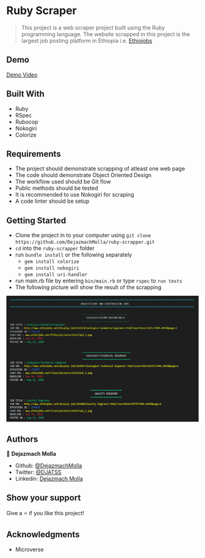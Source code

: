 # Ruby Scraper
> This project is a web scraper project built using the Ruby programming language. The website scrapped in this project is the largest job posting platform in Ethiopia i.e. [Ethiojobs](https://www.ethiojobs.net)

## Demo

[Demo Video](https://youtu.be/srQt5iKcu-Y)

## Built With
- Ruby
- RSpec
- Rubocop
- Nokogiri
- Colorize

## Requirements
- The project should demonstrate scrapping of atleast one web page
- The code should demonstrate Object Oriented Design
- The workflow used should be Git flow
- Public methods should be tested
- It is recommended to use Nokogiri for scraping
- A code linter should be setup

## Getting Started
- Clone the project in to your computer using `git clone https://github.com/DejazmachMolla/ruby-scrapper.git` 
- `cd` into the `ruby-scrapper` folder
- run `bundle install` or the following separately
  - `gem install colorize`
  - `gem install nokogiri`
  - `gem install uri-handler`
- run main.rb file by entering `bin/main.rb` or type `rspec` to `run tests`
- The following picture will show the result of the scrapping

![screenshot](./lib/ruby_scraper.PNG)

## Authors

:bust_in_silhouette: **Dejazmach Molla**

- Github: [@DejazmachMolla](https://github.com/DejazmachMolla)
- Twitter: [@DJATSS](https://twitter.com/DJATSS)
- Linkedin: [Dejazmach Molla](https://www.linkedin.com/in/dejazmach-getachew-027aabaa/)

## Show your support

Give a ⭐️ if you like this project!

## Acknowledgments

- Microverse